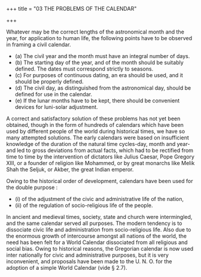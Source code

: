 +++
title = "03 THE PROBLEMS OF THE CALENDAR"

+++

Whatever may be the correct lengths of the astronomical month and the year, for application to human life, the following points have to be observed in framing a civil calendar. 

- (a) The civil year and the month must have an integral number of days.
- (b) The starting day of the year, and of the month should be suitably defined. The dates must correspond strictly to seasons. 
- (c) For purposes of continuous dating, an era should be used, and it should be properly defined. 
- (d) The civil day, as distinguished from the astronomical day, should be defined for use in the calendar. 
- (e) If the lunar months have to be kept, there should be convenient devices for luni-solar adjustment. 

A correct and satisfactory solution of these problems has not yet been obtained, though in the form of hundreds of calendars which have been used by different people of the world during historical times, we have so many attempted solutions. The early calendars were based on insufficient knowledge of the duration of the natural time cycles-day, month and year-and led to gross deviations from actual facts, which had to be rectified from time to time by the intervention of dictators like Julius Caesar, Pope Gregory XIII, or a founder of religion like Mohammed, or by great monarchs like Melik Shah the Seljuk, or Akber, the great Indian emperor. 

Owing to the historical order of development, calendars have been used for the double purpose : 

- (i) of the adjustment of the civic and administrative life of the nation, 
- (ii) of the regulation of socio-religious life of the people. 

In ancient and medieval times, society, state and church were intermingled, and the same calendar served all purposes. The modern tendency is to dissociate civic life and administration from socio-religious life. Also due to the enormous growth of intercourse amongst all nations of the world, the need has been felt for a World Calendar dissociated from all religious and social bias. Owing to historical reasons, the Gregorian calendar is now used inter nationally for civic and administrative purposes, but it is very inconvenient, and proposals have been made to the U. N. O. for the adoption of a simple World Calendar (vide § 2.7). 

